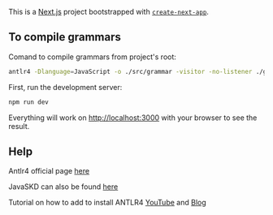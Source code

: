 This is a [Next.js](https://nextjs.org/) project bootstrapped with [`create-next-app`](https://github.com/vercel/next.js/tree/canary/packages/create-next-app).

## To compile grammars

Comand to compile grammars from project's root:

```bash
antlr4 -Dlanguage=JavaScript -o ./src/grammar -visitor -no-listener ./grammar/GoScript.g4

```

First, run the development server:

```bash
npm run dev

```


Everything will work on [http://localhost:3000](http://localhost:3000) with your browser to see the result.

## Help

Antlr4 official page [here](https://www.antlr.org/download.html)

JavaSKD can also be found [here](https://www.antlr.org/download.html) 

Tutorial on how to add to install ANTLR4 [YouTube](https://www.youtube.com/watch?v=pa8qG0I10_I) and [Blog](https://www.javatpoint.com/javac-is-not-recognized#:~:text=javac%20is%20not%20recognized%20is%20an%20error%20occurs%20while%20we,bin%20folder%20of%20the%20JDK.&text=The%20reason%20behind%20to%20occur,to%20the%20System's%20environment%20variable.)
